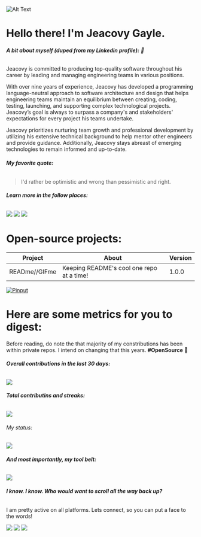 ![Alt Text](https://media.giphy.com/media/1qcgr3onFexTGMwRCh/giphy.gif)

# Hello there! I'm **Jeacovy Gayle**.

###### **A bit about myself (***duped from my Linkedin profile***):** 🥸

Jeacovy is committed to producing top-quality software throughout his career by leading and managing engineering teams in various positions. 

With over nine years of experience, Jeacovy has developed a programming language-neutral approach to software architecture and design that helps engineering teams maintain an equilibrium between creating, coding, testing, launching, and supporting complex technological projects. Jeacovy’s goal is always to surpass a company's and stakeholders' expectations for every project his teams undertake.

Jeacovy prioritizes nurturing team growth and professional development by utilizing his extensive technical background to help mentor other engineers and provide guidance. Additionally, Jeacovy stays abreast of emerging technologies to remain informed and up-to-date.


###### **My favorite quote:**
> I'd rather be optimistic and wrong than pessimistic and right.

###### **Learn more in the follow places:**

[![](https://img.shields.io/badge/LinkedIn-0077B5?style=for-the-badge&logo=linkedin&logoColor=white)](https://www.linkedin.com/in/jeacovygayle)
[![](https://img.shields.io/badge/Twitter-0077B5?style=for-the-badge&logo=twitter&logoColor=white)](https://twitter.com/jeacovy)
[![](https://img.shields.io/badge/Instagram-0077B5?style=for-the-badge&logo=instagram&logoColor=white)](https://instagram.com/jeacovy)

# **Open-source** projects:
| Project | About | Version |
| --------------- | --------------- | --------------- |
| READme//GIFme | Keeping README's cool one repo at a time! | 1.0.0 |

[![Pinput](https://github-readme-stats.vercel.app/api/pin/?username=jeacovy&repo=readme-gifme&theme=xcode)](https://github.com/jeacovy/readme-gifme)

# Here are some **metrics** for you to digest:

Before reading, do note the that majority of my constributions has been within private repos. I intend on changing that this years. **#OpenSource** 🥑

###### **Overall contributions in the last 30 days:**
[![](https://activity-graph.herokuapp.com/graph?username=jeacovy&theme=xcode)](https://git.io/SauravMukherjee44)

###### **Total contributins and streaks:**
 ![](https://github-readme-streak-stats.herokuapp.com/?user=jeacovy&hide_border=true&fire=DD2727)

###### My status:
![](https://github-readme-stats.vercel.app/api?username=jeacovy&show_icons=true)

###### **And most importantly, my tool belt:**
![](https://github-readme-stats.vercel.app/api/top-langs/?username=jeacovy&langs_count=3&hide_title=true&hide_border=true)

###### **I know. I know. Who would want to scroll all the way back up?**
I am pretty active on all platforms. Lets connect, so you can put a face to the words!

[![](https://img.shields.io/badge/LinkedIn-0077B5?style=for-the-badge&logo=linkedin&logoColor=white)](https://www.linkedin.com/in/jeacovygayle)
[![](https://img.shields.io/badge/Twitter-0077B5?style=for-the-badge&logo=twitter&logoColor=white)](https://twitter.com/jeacovy)
[![](https://img.shields.io/badge/Instagram-0077B5?style=for-the-badge&logo=instagram&logoColor=white)](https://instagram.com/jeacovy)
